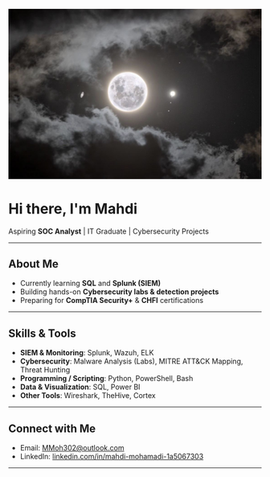 <p align="center">
  <img src="https://raw.githubusercontent.com/LogsByMahdi/LogsByMahdi/main/moon.jpg" alt="Banner" />
</p>

# Hi there, I'm Mahdi  

Aspiring **SOC Analyst** | IT Graduate | Cybersecurity Projects  

---

## About Me  
- Currently learning **SQL** and **Splunk (SIEM)**  
- Building hands-on **Cybersecurity labs & detection projects**  
- Preparing for **CompTIA Security+** & **CHFI** certifications  

---

## Skills & Tools  
- **SIEM & Monitoring**: Splunk, Wazuh, ELK  
- **Cybersecurity**: Malware Analysis (Labs), MITRE ATT&CK Mapping, Threat Hunting  
- **Programming / Scripting**: Python, PowerShell, Bash  
- **Data & Visualization**: SQL, Power BI  
- **Other Tools**: Wireshark, TheHive, Cortex  

---

## Connect with Me  
- Email: [MMoh302@outlook.com](mailto:MMoh302@outlook.com)  
- LinkedIn: [linkedin.com/in/mahdi-mohamadi-1a5067303](https://www.linkedin.com/in/mahdi-mohamadi-1a5067303)  

---
